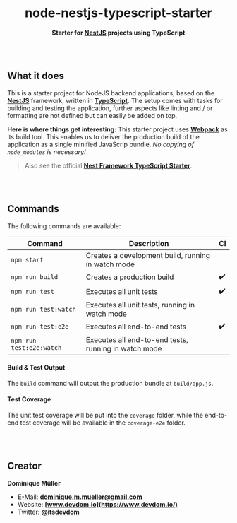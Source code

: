 <div align="center">

# node-nestjs-typescript-starter

**Starter for [NestJS](https://nestjs.com/) projects using TypeScript**

</div>

<br><br>

## What it does

This is a starter project for NodeJS backend applications, based on the **[NestJS](https://nestjs.com/)** framework, written in
**[TypeScript](https://www.typescriptlang.org/)**. The setup comes with tasks for building and testing the application, further
aspects like linting and / or formatting are not defined but can easily be added on top.

**Here is where things get interesting:** This starter project uses **[Webpack](https://webpack.js.org/)** as its build tool. This enables us to deliver the production build of the application as a single minified JavaScrip bundle. *No copying of `node_modules` is necessary!*

> Also see the official **[Nest Framework TypeScript Starter](https://github.com/nestjs/typescript-starter)**.

<br><br>

## Commands

The following commands are available:

| Command                  | Description                                               | CI                 |
| ------------------------ | --------------------------------------------------------- | ------------------ |
| `npm start`              | Creates a development build, running in watch mode        |                    |
| `npm run build`          | Creates a production build                                | :heavy_check_mark: |
| `npm run test`           | Executes all unit tests                                   | :heavy_check_mark: |
| `npm run test:watch`     | Executes all unit tests, running in watch mode            |                    |
| `npm run test:e2e`       | Executes all end-to-end tests                             | :heavy_check_mark: |
| `npm run test:e2e:watch` | Executes all end-to-end tests, running in watch mode      |                    |

#### Build & Test Output

The `build` command will output the production bundle at `build/app.js`.

#### Test Coverage

The unit test coverage will be put into the `coverage` folder, while the end-to-end test coverage will be available in the `coverage-e2e`
folder.

<br><br>

## Creator

**Dominique Müller**

- E-Mail: **[dominique.m.mueller@gmail.com](mailto:dominique.m.mueller@gmail.com)**
- Website: **[www.devdom.io](https://www.devdom.io/)**
- Twitter: **[@itsdevdom](https://twitter.com/itsdevdom)**
